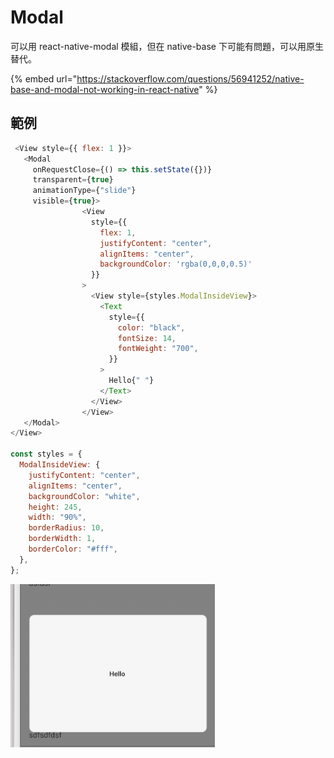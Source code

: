 # Modal

可以用 react-native-modal 模組，但在 native-base 下可能有問題，可以用原生替代。

{% embed url="https://stackoverflow.com/questions/56941252/native-base-and-modal-not-working-in-react-native" %}

## 範例

```javascript
 <View style={{ flex: 1 }}>
   <Modal 
     onRequestClose={() => this.setState({})}
     transparent={true} 
     animationType={"slide"} 
     visible={true}>
                <View
                  style={{
                    flex: 1,
                    justifyContent: "center",
                    alignItems: "center",
                    backgroundColor: 'rgba(0,0,0,0.5)'
                  }}
                >
                  <View style={styles.ModalInsideView}>
                    <Text
                      style={{
                        color: "black",
                        fontSize: 14,
                        fontWeight: "700",
                      }}
                    >
                      Hello{" "}
                    </Text>
                  </View>
                </View>
   </Modal>
</View>

const styles = {
  ModalInsideView: {
    justifyContent: "center",
    alignItems: "center",
    backgroundColor: "white",
    height: 245,
    width: "90%",
    borderRadius: 10,
    borderWidth: 1,
    borderColor: "#fff",
  },
};

```

![](<../../.gitbook/assets/螢幕快照 2020-10-16 下午5.41.14.png>)
